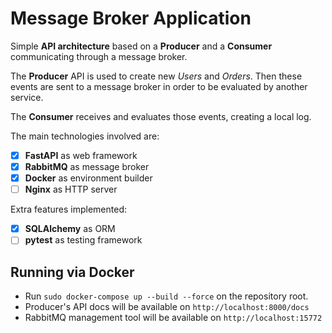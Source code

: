 # Message Broker Application

Simple **API architecture** based on a **Producer** and a **Consumer** communicating through a message broker.

The **Producer** API is used to create new *Users* and *Orders*. Then these events are sent to a message broker in order to be evaluated by another service.

The **Consumer** receives and evaluates those events, creating a local log.

The main technologies involved are:
- [x] **FastAPI** as web framework
- [x] **RabbitMQ** as message broker
- [x] **Docker** as environment builder
- [ ] **Nginx** as HTTP server

Extra features implemented:
- [x] **SQLAlchemy** as ORM
- [ ] **pytest** as testing framework

## Running via Docker

- Run `sudo docker-compose up --build --force` on the repository root.
- Producer's API docs will be available on `http://localhost:8000/docs`
- RabbitMQ management tool will be available on `http://localhost:15772`
